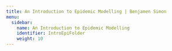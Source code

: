 ```yaml
---
title: An Introduction to Epidemic Modelling | Benjamen Simon
menu:
  sidebar:
    name: An Introduction to Epidemic Modelling
    identifier: IntroEpiFolder
    weight: 10
---
```

